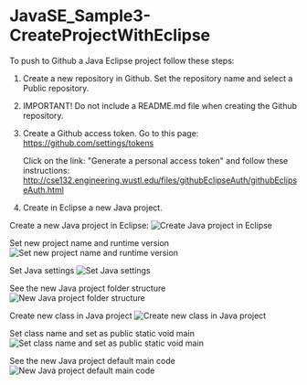# JavaSE_Sample3-CreateProjectWithEclipse


To push to Github a Java Eclipse project follow these steps:

1. Create a new repository in Github. Set the repository name and select a Public repository.
2. IMPORTANT! Do not include a README.md file when creating the Github repository.
3. Create a Github access token. Go to this page: https://github.com/settings/tokens
   
   Click on the link: "Generate a personal access token" and follow these instructions: http://cse132.engineering.wustl.edu/files/githubEclipseAuth/githubEclipseAuth.html

4. Create in Eclipse a new Java project.

Create a new Java project in Eclipse:
![Create Java project in Eclipse](https://github.com/luiscoco/JavaSE_Sample3-CreateProjectWithEclipse/assets/32194879/81d0e947-5008-47f1-95b8-9596308a3484)

Set new project name and runtime version
![Set new project name and runtime version](https://github.com/luiscoco/JavaSE_Sample3-CreateProjectWithEclipse/assets/32194879/5315350e-b64f-4ee2-9530-91819db72da6)

Set Java settings
![Set Java settings](https://github.com/luiscoco/JavaSE_Sample3-CreateProjectWithEclipse/assets/32194879/d53fc2b1-23d4-4b03-92f3-7d10888215eb)

See the new Java project folder structure
![New Java project folder structure](https://github.com/luiscoco/JavaSE_Sample3-CreateProjectWithEclipse/assets/32194879/9313c6f2-0e0b-41b8-b050-be3837139cb2)

Create new class in Java project
![Create new class in Java project](https://github.com/luiscoco/JavaSE_Sample3-CreateProjectWithEclipse/assets/32194879/de072814-50db-4c16-8342-9bb15a3137ba)

Set class name and set as public static void main
![Set class name and set as public static void main](https://github.com/luiscoco/JavaSE_Sample3-CreateProjectWithEclipse/assets/32194879/abbfb50d-66c0-49a0-aa14-4b13da0bd755)

See the new Java project default main code
![New Java project default main code](https://github.com/luiscoco/JavaSE_Sample3-CreateProjectWithEclipse/assets/32194879/4cd684d5-11a0-4340-908a-301ea4a460c3)


